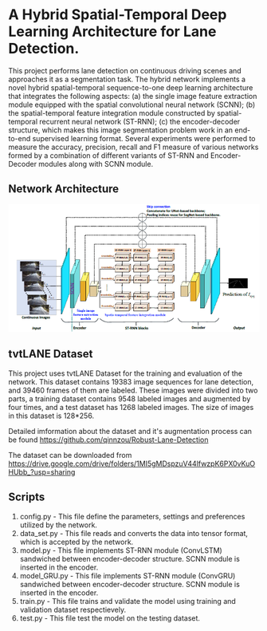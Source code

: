 
# A Hybrid Spatial-Temporal Deep Learning Architecture for Lane Detection.


This project performs lane detection on continuous driving scenes and approaches it as a segmentation task. The hybrid network implements a novel hybrid spatial-temporal sequence-to-one deep learning architecture that integrates the following aspects: (a) the single image feature extraction module equipped with the spatial convolutional neural network (SCNN); (b) the spatial-temporal feature integration module constructed by spatial-temporal recurrent neural network (ST-RNN); (c) the encoder-decoder structure, which makes this image segmentation problem work in an end-to-end supervised learning format. Several experiments were performed to measure the accuracy, precision, recall and F1 measure of various networks formed by a combination of different variants of ST-RNN and Encoder-Decoder modules along with SCNN module.

## Network Architecture 

<img src="images/Network.png" width="640">

## tvtLANE Dataset
This project uses tvtLANE Dataset for the training and evaluation of the network. This dataset contains 19383 image sequences for lane detection, and 39460 frames of them are labeled. These images were divided into two parts, a training dataset contains 9548 labeled images and augmented by four times, and a test dataset has 1268 labeled images. The size of images in this dataset is 128*256. 

Detailed imformation about the dataset and it's augmentation process can be found https://github.com/qinnzou/Robust-Lane-Detection 

The dataset can be downloaded from https://drive.google.com/drive/folders/1MI5gMDspzuV44lfwzpK6PX0vKuOHUbb_?usp=sharing

## Scripts

1. config.py    - This file define the parameters, settings and preferences utilized by the network.
2. data_set.py  - This file reads and converts the data into tensor format, which is accepted by the network.
3. model.py     - This file implements ST-RNN module (ConvLSTM) sandwiched between encoder-decoder structure. SCNN module is inserted in the encoder. 
4. model_GRU.py - This file implements ST-RNN module (ConvGRU) sandwiched between encoder-decoder structure. SCNN module is inserted in the encoder.
5. train.py     - This file trains and validate the model using training and validation dataset respectievely.
6. test.py      - This file test the model on the testing dataset.

